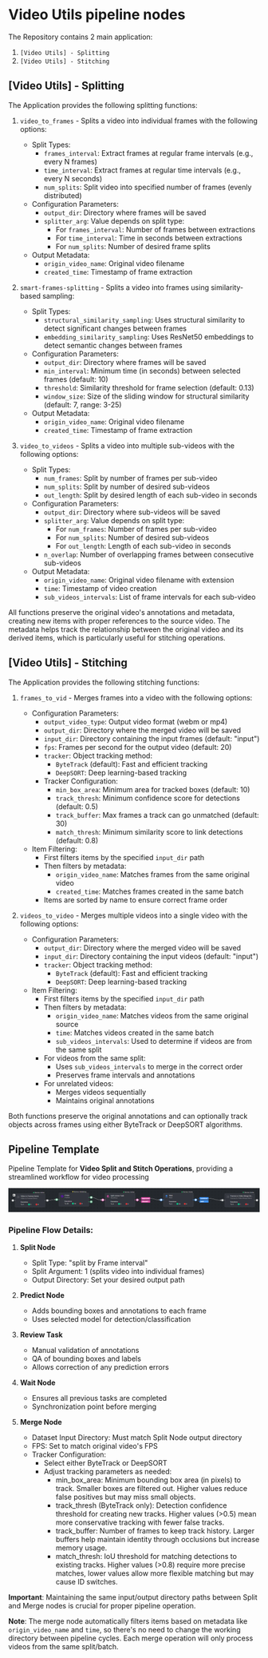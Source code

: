 # Video Utils pipeline nodes

The Repository contains 2 main application:
1. `[Video Utils] - Splitting` 
2. `[Video Utils] - Stitching`


## [Video Utils] - Splitting

The Application provides the following splitting functions:

1. `video_to_frames` - Splits a video into individual frames with the following options:
   - Split Types:
     - `frames_interval`: Extract frames at regular frame intervals (e.g., every N frames)
     - `time_interval`: Extract frames at regular time intervals (e.g., every N seconds)
     - `num_splits`: Split video into specified number of frames (evenly distributed)
   - Configuration Parameters:
     - `output_dir`: Directory where frames will be saved
     - `splitter_arg`: Value depends on split type:
       - For `frames_interval`: Number of frames between extractions
       - For `time_interval`: Time in seconds between extractions
       - For `num_splits`: Number of desired frame splits
   - Output Metadata:
     - `origin_video_name`: Original video filename
     - `created_time`: Timestamp of frame extraction

2. `smart-frames-splitting` - Splits a video into frames using similarity-based sampling:
   - Split Types:
     - `structural_similarity_sampling`: Uses structural similarity to detect significant changes between frames
     - `embedding_similarity_sampling`: Uses ResNet50 embeddings to detect semantic changes between frames
   - Configuration Parameters:
     - `output_dir`: Directory where frames will be saved
     - `min_interval`: Minimum time (in seconds) between selected frames (default: 10)
     - `threshold`: Similarity threshold for frame selection (default: 0.13)
     - `window_size`: Size of the sliding window for structural similarity (default: 7, range: 3-25)
   - Output Metadata:
     - `origin_video_name`: Original video filename
     - `created_time`: Timestamp of frame extraction

3. `video_to_videos` - Splits a video into multiple sub-videos with the following options:
   - Split Types:
     - `num_frames`: Split by number of frames per sub-video
     - `num_splits`: Split by number of desired sub-videos
     - `out_length`: Split by desired length of each sub-video in seconds
   - Configuration Parameters:
     - `output_dir`: Directory where sub-videos will be saved
     - `splitter_arg`: Value depends on split type:
       - For `num_frames`: Number of frames per sub-video
       - For `num_splits`: Number of desired sub-videos
       - For `out_length`: Length of each sub-video in seconds
     - `n_overlap`: Number of overlapping frames between consecutive sub-videos
   - Output Metadata:
     - `origin_video_name`: Original video filename with extension
     - `time`: Timestamp of video creation
     - `sub_videos_intervals`: List of frame intervals for each sub-video

All functions preserve the original video's annotations and metadata, creating new items with proper references to the source video. The metadata helps track the relationship between the original video and its derived items, which is particularly useful for stitching operations.


## [Video Utils] - Stitching

The Application provides the following stitching functions:

1. `frames_to_vid` - Merges frames into a video with the following options:
   - Configuration Parameters:
     - `output_video_type`: Output video format (webm or mp4)
     - `output_dir`: Directory where the merged video will be saved
     - `input_dir`: Directory containing the input frames (default: "input")
     - `fps`: Frames per second for the output video (default: 20)
     - `tracker`: Object tracking method:
       - `ByteTrack` (default): Fast and efficient tracking
       - `DeepSORT`: Deep learning-based tracking
     - Tracker Configuration:
       - `min_box_area`: Minimum area for tracked boxes (default: 10)
       - `track_thresh`: Minimum confidence score for detections (default: 0.5)
       - `track_buffer`: Max frames a track can go unmatched (default: 30)
       - `match_thresh`: Minimum similarity score to link detections (default: 0.8)
   - Item Filtering:
     - First filters items by the specified `input_dir` path
     - Then filters by metadata:
       - `origin_video_name`: Matches frames from the same original video
       - `created_time`: Matches frames created in the same batch
     - Items are sorted by name to ensure correct frame order

2. `videos_to_video` - Merges multiple videos into a single video with the following options:
   - Configuration Parameters:
     - `output_dir`: Directory where the merged video will be saved
     - `input_dir`: Directory containing the input videos (default: "input")
     - `tracker`: Object tracking method:
       - `ByteTrack` (default): Fast and efficient tracking
       - `DeepSORT`: Deep learning-based tracking
   - Item Filtering:
     - First filters items by the specified `input_dir` path
     - Then filters by metadata:
       - `origin_video_name`: Matches videos from the same original source
       - `time`: Matches videos created in the same batch
       - `sub_videos_intervals`: Used to determine if videos are from the same split
     - For videos from the same split:
       - Uses `sub_videos_intervals` to merge in the correct order
       - Preserves frame intervals and annotations
     - For unrelated videos:
       - Merges videos sequentially
       - Maintains original annotations

Both functions preserve the original annotations and can optionally track objects across frames using either ByteTrack or DeepSORT algorithms.


## Pipeline Template

Pipeline Template for **Video Split and Stitch Operations**, providing a streamlined workflow for video processing

<img src="assets\pipeline_template.png">

### Pipeline Flow Details:

1. **Split Node**
   - Split Type: "split by Frame interval" 
   - Split Argument: 1 (splits video into individual frames)
   - Output Directory: Set your desired output path

2. **Predict Node**
   - Adds bounding boxes and annotations to each frame
   - Uses selected model for detection/classification

3. **Review Task**
   - Manual validation of annotations
   - QA of bounding boxes and labels
   - Allows correction of any prediction errors

4. **Wait Node**
   - Ensures all previous tasks are completed
   - Synchronization point before merging

5. **Merge Node**
   - Dataset Input Directory: Must match Split Node output directory
   - FPS: Set to match original video's FPS
   - Tracker Configuration:
     - Select either ByteTrack or DeepSORT
     - Adjust tracking parameters as needed:
       - min_box_area: Minimum bounding box area (in pixels) to track. Smaller boxes are filtered out. Higher values reduce false positives but may miss small objects.
       - track_thresh (ByteTrack only): Detection confidence threshold for creating new tracks. Higher values (>0.5) mean more conservative tracking with fewer false tracks.
       - track_buffer: Number of frames to keep track history. Larger buffers help maintain identity through occlusions but increase memory usage.
       - match_thresh: IoU threshold for matching detections to existing tracks. Higher values (>0.8) require more precise matches, lower values allow more flexible matching but may cause ID switches.

**Important**: Maintaining the same input/output directory paths between Split and Merge nodes is crucial for proper pipeline operation.

**Note**: The merge node automatically filters items based on metadata like `origin_video_name` and `time`, so there's no need to change the working directory between pipeline cycles. Each merge operation will only process videos from the same split/batch.
